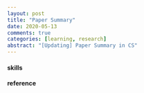 ```yaml
---
layout: post
title: "Paper Summary"
date: 2020-05-13
comments: true
categories: [learning, research]
abstract: "[Updating] Paper Summary in CS"
---
```



#### skills

#### reference

